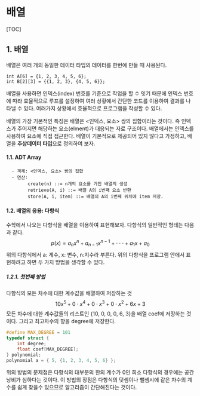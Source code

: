 # 배열

[TOC]


## 1. 배열
배열은 여러 개의 동일한 데이터 타입의 데이터를 한번에 만들 때 사용된다. 

```
int A[6] = {1, 2, 3, 4, 5, 6};
int B[2][3] = {{1, 2, 3}, {4, 5, 6}};
```

배열을 사용하면 인덱스(index) 번호를 기준으로 작업을 할 수 잇기 때문에 인덱스 번호에 따라 효율적으로 루프를 설정하여 여러 상황에서 간단한 코드를 이용하여 결과를 나타낼 수 있다.  여러가지 상황에서 효율적으로 프로그램을 작성할 수 있다.

배열의 가장 기본적인 특징은 배열은 <인덱스, 요소> 쌍의 집합이라는 것이다. 즉 인덱스가 주어지면 해당하는 요소(elment)가 대응되는 자료 구조이다. 배열에서는 인덱스를 사용하여 요소에 직접 접근한다. 배열이 기본적으로 제공되어 있지 않다고 가정하고, 배열을 **추상데이터 타입**으로 정의하여 보자. 

#### 1.1. ADT Array

```
  - 객체: <인덱스, 요소> 쌍의 집합
  - 연산:
  		create(n) ::= n개의 요소를 가진 배열의 생성
  		retrieve(A, i) ::= 배열 A의 i번째 요소 반환
  		store(A, i, item) ::= 배열의 A의 i번째 위치에 item 저장.  
```



#### 1.2. 배열의 응용: 다항식

수학에서 나오는 다항식을 배열을 이용하여 표현해보자. 다항식의 일반적인 형태는 다음과 같다.
$$
p(x) = a_nx^n + a_{n-1}x^{n-1} + \cdot\cdot\cdot + a_1x + a_0
$$
위의 다항식에서 a: 계수, x: 변수, n:지수라 부른다. 위의 다항식을 프로그램 안에서 표현하려고 하면 두 가지 방법을 생각할 수 있다.

##### 1.2.1. 첫번째 방법

다항식의 모든 차수에 대한 계수값을 배열하여 저장하는 것
$$
10x^5 + 0 \cdot x^4 + 0 \cdot x^3 + 0 \cdot x^2 + 6x +3
$$
모든 차수에 대한 계수값들의 리스트인 {10, 0, 0, 0, 6, 3}을  배열  coef에 저장하는 것이다. 그리고 최고차수의 항을   degree에 저장한다.

```c
#define MAX_DEGREE = 101
typedef struct {
	int degree;
	float coef[MAX_DEGREE];
} polynomial;
polynomial a = { 5, {1, 2, 3, 4, 5, 6} };
```

위의 방법의 문제점은 다항식의 대부분의 한의 계수가 0인 희소 다항식의 경우에는 공간낭비가 심하다는 것이다. 이 방법의 장점은 다항식의 덧셈이나 뺄셈시에 같은 차수의 계수를 쉽게 찾을수 있으므로 알고리즘이 간단해진다는 것이다.
